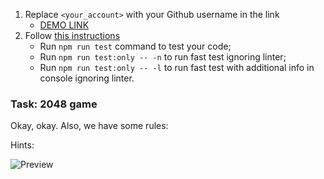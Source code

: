 1. Replace `<your_account>` with your Github username in the link
    - [DEMO LINK](https://<your_account>.github.io/js_2048_game/)
2. Follow [this instructions](https://mate-academy.github.io/layout_task-guideline/)
    - Run `npm run test` command to test your code;
    - Run `npm run test:only -- -n` to run fast test ignoring linter;
    - Run `npm run test:only -- -l` to run fast test with additional info in console ignoring linter.

### Task: 2048 game

<!-- Hey! Are you ready for a real hard check of your JavaScript skills, ninja?
If you are still here, let's do it. -->

<!-- In this task, you need to implement the 2048 game like in [this reference](https://play2048.co/)
Don't play for too long! We need you to write the code! -->

<!-- Okay, what do we have?
1) HTML and CSS are already written. You can use it, or implement your own design if you want.
2) Reference. -->

<!-- That's it! -->

Okay, okay. Also, we have some rules:
<!-- 1) The game field is 4 x 4 -->
<!-- 2) Each cell can be empty or contain one of the numbers: 2, 4, 8 ... 2^n -->
<!-- 3) The player can move cells with keyboard arrows -->
<!-- 4) All the numbers should be moved in the selected direction until all empty cells are filled in -->
   <!-- - 2 equal cells should be merged into a doubled number -->
   <!-- - The merged cell can’t be merged twice during one move -->
<!-- 5) The move is possible if at least one cell is changed after the move -->
<!-- 6) After move 2 or 4 appears in a random empty cell. 4 probability is 10% -->
<!-- 7) When 2048 value is displayed in any cell, win message should be shown. -->
<!-- 8) The `game over` message should be shown if there are no more available moves. -->
<!-- 9) Hide start message when game starts. -->
<!-- 10) Change the `Start` button to `Restart` after the first move. -->
<!-- 11) Increase score with each move. The score should be increased by the sum of all merged cells. -->

Hints:
<!-- - You have class `field-cell--%cell_value%`, for styling cell in the game. -->
<!-- - Use `hidden` class for hiding elements on page. -->
<!-- - Use `start`, `restart` classes for the main button for different styles. -->
<!-- - Use `field-cell--%cell_value%` class like additional class, don't replace the main class. -->

<!-- You can change the HTM/CSS layout if you need it. -->

![Preview](./src/images/reference.png)
